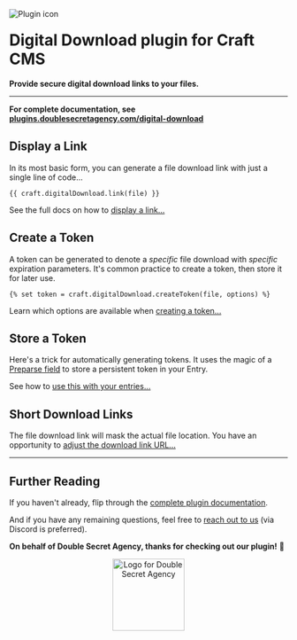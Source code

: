 <img align="left" src="https://plugins.doublesecretagency.com/digital-download/images/icon.svg" alt="Plugin icon">

# Digital Download plugin for Craft CMS

**Provide secure digital download links to your files.**

---

**For complete documentation, see [plugins.doublesecretagency.com/digital-download](https://plugins.doublesecretagency.com/digital-download/)**

## Display a Link

In its most basic form, you can generate a file download link with just a single line of code...

```twig
{{ craft.digitalDownload.link(file) }}
```

See the full docs on how to [display a link...](https://plugins.doublesecretagency.com/digital-download/displaying-a-link/)

## Create a Token

A token can be generated to denote a _specific_ file download with _specific_ expiration parameters. It's common practice to create a token, then store it for later use.

```twig
{% set token = craft.digitalDownload.createToken(file, options) %}
```

Learn which options are available when [creating a token...](https://plugins.doublesecretagency.com/digital-download/creating-a-token/)

## Store a Token

Here's a trick for automatically generating tokens. It uses the magic of a [Preparse field](https://github.com/aelvan/Preparse-Field-Craft) to store a persistent token in your Entry.

See how to [use this with your entries...](https://plugins.doublesecretagency.com/digital-download/storing-a-token/)

## Short Download Links

The file download link will mask the actual file location. You have an opportunity to [adjust the download link URL...](https://plugins.doublesecretagency.com/digital-download/short-download-links/)

---

## Further Reading

If you haven't already, flip through the [complete plugin documentation](https://plugins.doublesecretagency.com/digital-download/).

And if you have any remaining questions, feel free to [reach out to us](https://www.doublesecretagency.com/contact) (via Discord is preferred).

**On behalf of Double Secret Agency, thanks for checking out our plugin!** 🍺

<p align="center">
    <img width="130" src="https://www.doublesecretagency.com/resources/images/dsa-transparent.png" alt="Logo for Double Secret Agency">
</p>
